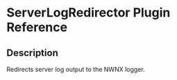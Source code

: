 # ServerLogRedirector Plugin Reference

## Description

Redirects server log output to the NWNX logger.
